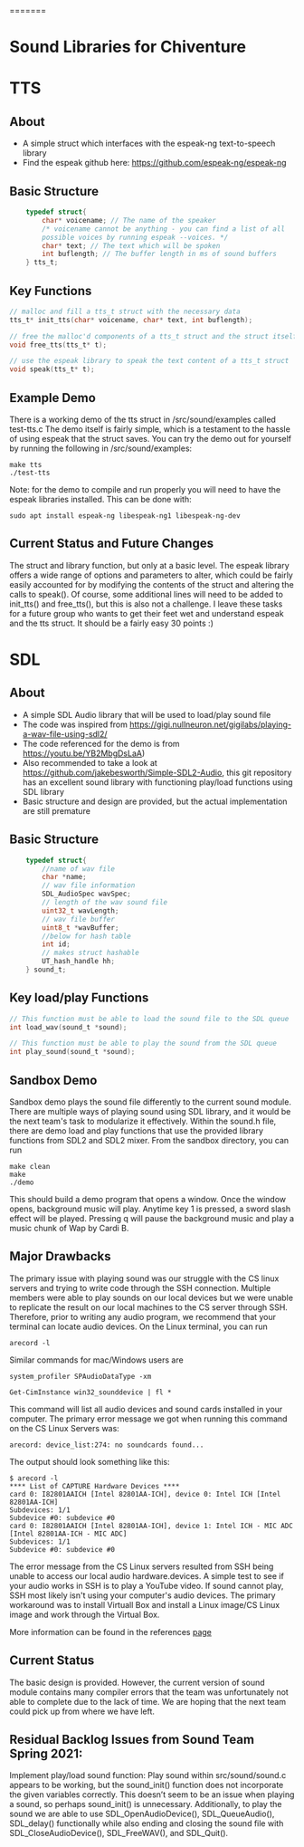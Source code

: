 =======
# Sound Libraries for Chiventure

# TTS
## About
* A simple struct which interfaces with the espeak-ng text-to-speech library
* Find the espeak github here: https://github.com/espeak-ng/espeak-ng

## Basic Structure
```c
    typedef struct{
        char* voicename; // The name of the speaker
        /* voicename cannot be anything - you can find a list of all
        possible voices by running espeak --voices. */
        char* text; // The text which will be spoken
        int buflength; // The buffer length in ms of sound buffers
    } tts_t;
```
## Key Functions
```c
// malloc and fill a tts_t struct with the necessary data
tts_t* init_tts(char* voicename, char* text, int buflength);

// free the malloc'd components of a tts_t struct and the struct itself
void free_tts(tts_t* t);

// use the espeak library to speak the text content of a tts_t struct
void speak(tts_t* t);
```
## Example Demo
There is a working demo of the tts struct in /src/sound/examples called test-tts.c The demo itself is fairly simple, which is a testament to the hassle of using espeak that the struct saves. You can try the demo out for yourself by running the following in /src/sound/examples:
```
make tts
./test-tts
```
Note: for the demo to compile and run properly you will need to have the espeak libraries installed. This can be done with:
```
sudo apt install espeak-ng libespeak-ng1 libespeak-ng-dev
```
## Current Status and Future Changes
The struct and library function, but only at a basic level. The espeak library offers a wide range of options and parameters to alter, which could be fairly easily accounted for by modifying the contents of the struct and altering the calls to speak(). Of course, some additional lines will need to be added to init_tts() and free_tts(), but this is also not a challenge. I leave these tasks for a future group who wants to get their feet wet and understand espeak and the tts struct. It should be a fairly easy 30 points :)

# SDL
## About
* A simple SDL Audio library that will be used to load/play sound file
* The code was inspired from https://gigi.nullneuron.net/gigilabs/playing-a-wav-file-using-sdl2/
* The code referenced for the demo is from https://youtu.be/YB2MbgDsLaA)
* Also recommended to take a look at https://github.com/jakebesworth/Simple-SDL2-Audio, this git repository has an excellent sound library with functioning play/load functions using SDL library 
* Basic structure and design are provided, but the actual implementation are still premature

## Basic Structure
```c
    typedef struct{
        //name of wav file
        char *name;
        // wav file information
        SDL_AudioSpec wavSpec;
        // length of the wav sound file
        uint32_t wavLength;
        // wav file buffer
        uint8_t *wavBuffer;
        //below for hash table
        int id; 
        // makes struct hashable
        UT_hash_handle hh; 
    } sound_t;
```
## Key load/play Functions
```c
// This function must be able to load the sound file to the SDL queue
int load_wav(sound_t *sound);

// This function must be able to play the sound from the SDL queue
int play_sound(sound_t *sound);
```

## Sandbox Demo
Sandbox demo plays the sound file differently to the current sound module. There are multiple ways of playing sound using SDL library, and it would be the next team's task to modularize it effectively. Within the sound.h file, there are demo load and play functions that use the provided library functions from SDL2 and SDL2 mixer. 
From the sandbox directory, you can run 
```
make clean
make
./demo
```

This should build a demo program that opens a window. Once the window opens, background music will play. Anytime key 1 is pressed, a sword slash effect will be played. Pressing q will pause the background music and play a music chunk of Wap by Cardi B. 


## Major Drawbacks
The primary issue with playing sound was our struggle with the CS linux servers and trying to write code through the SSH connection. Multiple members were able to play sounds on our local devices but we were unable to replicate the result on our local machines to the CS server through SSH. Therefore, prior to writing any audio program, we recommend that your terminal can locate audio devices. On the Linux terminal, you can run
```
arecord -l
```

Similar commands for mac/Windows users are
```
system_profiler SPAudioDataType -xm
```
```
Get-CimInstance win32_sounddevice | fl *
```
This command will list all audio devices and sound cards installed in your computer. The primary error message we got when running this command on the CS Linux Servers was:

```
arecord: device_list:274: no soundcards found...
```

The output should look something like this:

```
$ arecord -l
**** List of CAPTURE Hardware Devices ****
card 0: I82801AAICH [Intel 82801AA-ICH], device 0: Intel ICH [Intel 82801AA-ICH]
Subdevices: 1/1
Subdevice #0: subdevice #0
card 0: I82801AAICH [Intel 82801AA-ICH], device 1: Intel ICH - MIC ADC [Intel 82801AA-ICH - MIC ADC]
Subdevices: 1/1
Subdevice #0: subdevice #0
```

The error message from the CS Linux servers resulted from SSH being unable to access our local audio hardware.devices. A simple test to see if your audio works in SSH is to play a YouTube video. If sound cannot play, SSH most likely isn't using your computer's audio devices. The primary workaround was to install Virtuall Box and install a Linux image/CS Linux image and work through the Virtual Box. 

More information can be found in the references [page](https://github.com/uchicago-cs/chiventure/wiki/Sound-~-References)

## Current Status
The basic design is provided. However, the current version of sound module contains many compiler errors that the team was unfortunately not able to complete due to the lack of time. We are hoping that the next team could pick up from where we have left.

## Residual Backlog Issues from Sound Team Spring 2021:
Implement play/load sound function:
Play sound within src/sound/sound.c appears to be working, but the sound_init() function does not incorporate the given variables correctly. This doesn’t seem to be an issue when playing a sound, so perhaps sound_init() is unnecessary. Additionally, to play the sound we are able to use SDL_OpenAudioDevice(), SDL_QueueAudio(), SDL_delay() functionally while also ending and closing the sound file with SDL_CloseAudioDevice(), SDL_FreeWAV(), and SDL_Quit().
